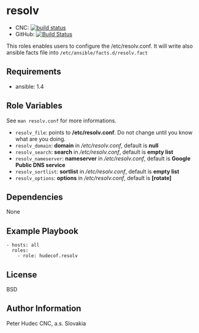 # resolv

- CNC: [![build status](https://source.cnc.sk/ansible/role-resolv/badges/master/build.svg)](https://source.cnc.sk/ansible/role-resolv/commits/master)
- GitHub: [![Build Status](https://travis-ci.org/hudecof/ansible_resolv.svg?branch=master)](https://travis-ci.org/hudecof/ansible_resolv)

This roles enables users to configure the /etc/resolv.conf. It will write also ansible facts file into ``/etc/ansible/facts.d/resolv.fact``


## Requirements

- ansible: 1.4

## Role Variables

See ``man resolv.conf`` for more informations.

- `resolv_file`: points to **/etc/resolv.conf**. Do not change until you know what are you doing.
- `resolv_domain`: **domain** in */etc/resolv.conf*, default is **null**
- `resolv_search`: **search** in */etc/resolv.conf*, default is **empty list**
- `resolv_nameserver`: **nameserver** in */etc/resolv.conf*, default is **Google Public DNS service**
- `resolv_sortlist`: **sortlist** in */etc/resolv.conf*, default is **empty list**
- `resolv_options`: **options** in */etc/resolv.conf*, default is **[rotate]**

## Dependencies

None

## Example Playbook

    - hosts: all
      roles:
        - role: hudecof.resolv


License
-------

BSD

Author Information
------------------

Peter Hudec
CNC, a.s.
Slovakia
